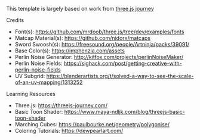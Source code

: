 This template is largely based on work from [three.js journey](https://threejs-journey.com/)

Credits

- Font(s): https://github.com/mrdoob/three.js/tree/dev/examples/fonts
- Matcap Material(s): https://github.com/nidorx/matcaps
- Sword Swoosh(s): https://freesound.org/people/Artninja/packs/39091/
- Base Color(s): https://imphenzia.com/assets
- Perlin Noise Generator: http://kitfox.com/projects/perlinNoiseMaker/
- Perlin Noise Fields: https://sighack.com/post/getting-creative-with-perlin-noise-fields
- UV Subgrid: https://blenderartists.org/t/solved-a-way-to-see-the-scale-of-an-uv-mapping/1313252

Learning Resources

- Three.js: https://threejs-journey.com/
- Basic Toon Shader: https://www.maya-ndljk.com/blog/threejs-basic-toon-shader
- Marching Cubes: https://paulbourke.net/geometry/polygonise/
- Coloring Tutorials: https://dewpearlart.com/
